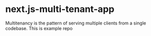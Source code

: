 # next.js-multi-tenant-app
Multitenancy is the pattern of serving multiple clients from a single codebase. This is example repo
